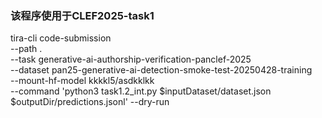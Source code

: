 ### 该程序使用于CLEF2025-task1

tira-cli code-submission \
	--path . \
	--task generative-ai-authorship-verification-panclef-2025 \
	--dataset pan25-generative-ai-detection-smoke-test-20250428-training \
	--mount-hf-model kkkkl5/asdkklkk \
	--command 'python3 task1.2_int.py $inputDataset/dataset.json $outputDir/predictions.jsonl' --dry-run
